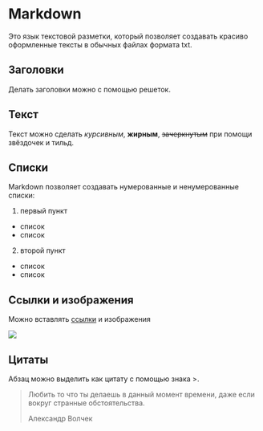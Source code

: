 # Markdown
Это язык текстовой разметки, который позволяет создавать красиво оформленные тексты в обычных файлах формата txt.

## Заголовки
Делать заголовки можно с помощью решеток.
## Текст
Текст можно сделать *курсивным*, **жирным**, ~~зачеркнутым~~ при помощи звёздочек и тильд.
## Списки
Markdown позволяет создавать нумерованные и ненумерованные списки:

1. первый пункт
* список
* список
2. второй пункт
* список
* список
## Ссылки и изображения
Можно вставлять [ссылки](https://gb.ru/) и изображения 

![](https://info-hit.ru/upload/iblock/e64/geekbrains_obuchenie_it_spetsialnostyam.png)
## Цитаты
Абзац можно выделить как цитату с помощью знака >.

> Любить то что ты делаешь в данный момент времени, даже если вокруг странные обстоятельства.
>
> Александр Волчек